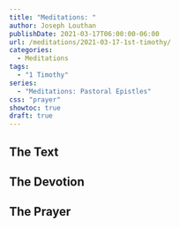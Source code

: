```yaml
---
title: "Meditations: "
author: Joseph Louthan
publishDate: 2021-03-17T06:00:00-06:00
url: /meditations/2021-03-17-1st-timothy/
categories:
  - Meditations
tags:
  - "1 Timothy"
series:
  - "Meditations: Pastoral Epistles"
css: "prayer"
showtoc: true
draft: true
---
```


## The Text


## The Devotion


## The Prayer

<div style="font-variant: small-caps;">

</div>

```text

```
